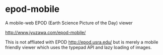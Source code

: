 # epod-mobile
A mobile-web EPOD (Earth Science Picture of the Day) viewer

http://www.jyuzawa.com/epod-mobile/

This is not affliated with EPOD http://epod.usra.edu/ but is merely a mobile friendly viewer which uses the typepad API and lazy loading of images.
